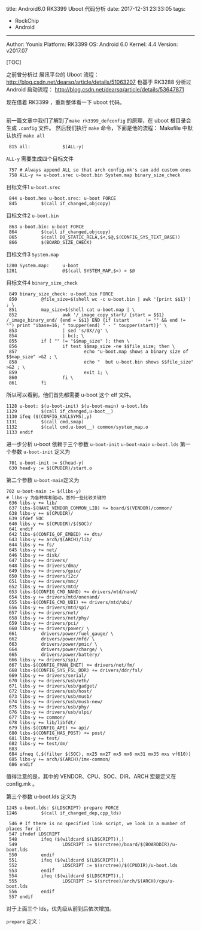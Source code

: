 title: Android6.0 RK3399 Uboot 代码分析
date: 2017-12-31 23:33:05
tags: 
- RockChip
- Android

---

Author: Younix 
Platform: RK3399 
OS: Android 6.0 
Kernel: 4.4 
Version: v2017.07

[TOC]

之前曾分析过 展讯平台的 Uboot 流程：http://blog.csdn.net/dearsq/article/details/51063207
也基于 RK3288 分析过 Android 启动流程：
http://blog.csdn.net/dearsq/article/details/53647871

现在借着 RK3399 ，重新整体看一下 uboot 代码。

## 
前一篇文章中我们了解到了`make rk3399_defconfig` 的原理，在 uboot 根目录会生成 `.config` 文件。
然后我们执行 `make` 命令，下面是他的流程：
Makefile 中默认执行 `make all`
```
 815 all:            $(ALL-y)
```
`ALL-y` 需要生成四个目标文件
```
 757 # Always append ALL so that arch config.mk's can add custom ones
 758 ALL-y += u-boot.srec u-boot.bin System.map binary_size_check
```
目标文件1 `u-boot.srec`
```
 844 u-boot.hex u-boot.srec: u-boot FORCE
 845         $(call if_changed,objcopy)
```
目标文件2 `u-boot.bin`
```
 863 u-boot.bin: u-boot FORCE
 864         $(call if_changed,objcopy)
 865         $(call DO_STATIC_RELA,$<,$@,$(CONFIG_SYS_TEXT_BASE))
 866         $(BOARD_SIZE_CHECK)
```
目标文件3 `System.map`
```
1280 System.map:     u-boot
1281                 @$(call SYSTEM_MAP,$<) > $@
```
目标文件4 `binary_size_check`
```
 849 binary_size_check: u-boot.bin FORCE
 850         @file_size=$(shell wc -c u-boot.bin | awk '{print $$1}') ; \
 851         map_size=$(shell cat u-boot.map | \
 852                 awk '/_image_copy_start/ {start = $$1} /_image_binary_end/ {end = $$1} END {if (start      != "" && end != "") print "ibase=16; " toupper(end) " - " toupper(start)}' \
 853                 | sed 's/0X//g' \
 854                 | bc); \
 855         if [ "" != "$$map_size" ]; then \
 856                 if test $$map_size -ne $$file_size; then \
 857                         echo "u-boot.map shows a binary size of $$map_size" >&2 ; \
 858                         echo "  but u-boot.bin shows $$file_size" >&2 ; \
 859                         exit 1; \
 860                 fi \
 861         fi
```

所以可以看到，他们首先都需要 u-boot 这个 elf 文件。
```shell
1128 u-boot: $(u-boot-init) $(u-boot-main) u-boot.lds
1129         $(call if_changed,u-boot__)
1130 ifeq ($(CONFIG_KALLSYMS),y)
1131         $(call cmd,smap)
1132         $(call cmd,u-boot__) common/system_map.o
1133 endif
```
进一步分析 u-boot 依赖于三个参数 `u-boot-init` `u-boot-main` `u-boot.lds`
第一个参数 `u-boot-init` 定义为
```shell
 701 u-boot-init := $(head-y)
 630 head-y := $(CPUDIR)/start.o

```
第二个参数 `u-boot-main`定义为
```shell
702 u-boot-main := $(libs-y)
# libs-y 为各种库和驱动，暂列一些比较关键的
 636 libs-y += lib/
 637 libs-$(HAVE_VENDOR_COMMON_LIB) += board/$(VENDOR)/common/
 638 libs-y += $(CPUDIR)/
 639 ifdef SOC
 640 libs-y += $(CPUDIR)/$(SOC)/
 641 endif
 642 libs-$(CONFIG_OF_EMBED) += dts/
 643 libs-y += arch/$(ARCH)/lib/
 644 libs-y += fs/
 645 libs-y += net/
 646 libs-y += disk/
 647 libs-y += drivers/
 648 libs-y += drivers/dma/
 649 libs-y += drivers/gpio/
 650 libs-y += drivers/i2c/
 651 libs-y += drivers/mmc/
 652 libs-y += drivers/mtd/
 653 libs-$(CONFIG_CMD_NAND) += drivers/mtd/nand/
 654 libs-y += drivers/mtd/onenand/
 655 libs-$(CONFIG_CMD_UBI) += drivers/mtd/ubi/
 656 libs-y += drivers/mtd/spi/
 657 libs-y += drivers/net/
 658 libs-y += drivers/net/phy/
 659 libs-y += drivers/pci/
 660 libs-y += drivers/power/ \
 661         drivers/power/fuel_gauge/ \
 662         drivers/power/mfd/ \
 663         drivers/power/pmic/ \
 664         drivers/power/charge/ \
 665         drivers/power/battery/
 666 libs-y += drivers/spi/
 667 libs-$(CONFIG_FMAN_ENET) += drivers/net/fm/
 668 libs-$(CONFIG_SYS_FSL_DDR) += drivers/ddr/fsl/
 669 libs-y += drivers/serial/
 670 libs-y += drivers/usb/eth/
 671 libs-y += drivers/usb/gadget/
 672 libs-y += drivers/usb/host/
 673 libs-y += drivers/usb/musb/
 674 libs-y += drivers/usb/musb-new/
 675 libs-y += drivers/usb/phy/
 676 libs-y += drivers/usb/ulpi/
 677 libs-y += common/
 678 libs-y += lib/libfdt/
 679 libs-$(CONFIG_API) += api/
 680 libs-$(CONFIG_HAS_POST) += post/
 681 libs-y += test/
 682 libs-y += test/dm/
 683 
 684 ifneq (,$(filter $(SOC), mx25 mx27 mx5 mx6 mx31 mx35 mxs vf610))
 685 libs-y += arch/$(ARCH)/imx-common/
 686 endif
```
值得注意的是，其中的 VENDOR、CPU、SOC、DIR、ARCH 宏是定义在 config.mk 。

第三个参数 u-boot.lds 定义为
```
1245 u-boot.lds: $(LDSCRIPT) prepare FORCE
1246         $(call if_changed_dep,cpp_lds)
```
```
 546 # If there is no specified link script, we look in a number of places for it
 547 ifndef LDSCRIPT
 548         ifeq ($(wildcard $(LDSCRIPT)),)
 549                 LDSCRIPT := $(srctree)/board/$(BOARDDIR)/u-boot.lds
 550         endif
 551         ifeq ($(wildcard $(LDSCRIPT)),)
 552                 LDSCRIPT := $(srctree)/$(CPUDIR)/u-boot.lds
 553         endif
 554         ifeq ($(wildcard $(LDSCRIPT)),)
 555                 LDSCRIPT := $(srctree)/arch/$(ARCH)/cpu/u-boot.lds
 556         endif
 557 endif
```
对于上面三个 lds，优先级从前到后依次增加。

`prepare` 定义：
